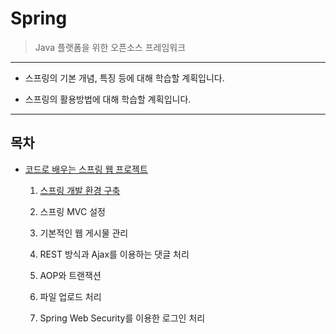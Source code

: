 # Spring
> Java 플랫폼을 위한 오픈소스 프레임워크

---

* 스프링의 기본 개념, 특징 등에 대해 학습할 계획입니다.

* 스프링의 활용방법에 대해 학습할 계획입니다.

---

## 목차

* [코드로 배우는 스프링 웹 프로젝트](/Spring/코드로%20배우는%20스프링%20웹%20프로젝트)
    
    1. [스프링 개발 환경 구축](/Spring/코드로%20배우는%20스프링%20웹%20프로젝트/1.%20스프링_개발_환경_구축.md)

    2. 스프링 MVC 설정

    3. 기본적인 웹 게시물 관리

    4. REST 방식과 Ajax를 이용하는 댓글 처리

    5. AOP와 트랜잭션

    6. 파일 업로드 처리

    7. Spring Web Security를 이용한 로그인 처리